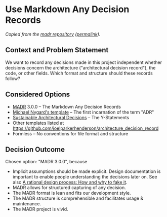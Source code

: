 # Use Markdown Any Decision Records

_Copied from the [madr repository][madr-0000] ([permalink][madr-0000-permalink])._

[madr-0000]: https://github.com/adr/madr/blob/develop/docs/decisions/0000-use-markdown-any-decision-records.md
[madr-0000-permalink]: https://github.com/adr/madr/blob/efa198e3bbdb4acf0fe41acd56febbc9a732c9ab/docs/decisions/0000-use-markdown-any-decision-records.md

## Context and Problem Statement

We want to record any decisions made in this project independent whether decisions concern the architecture ("architectural decision record"), the code, or other fields.
Which format and structure should these records follow?

## Considered Options

- [MADR](https://adr.github.io/madr/) 3.0.0 – The Markdown Any Decision Records
- [Michael Nygard's template](http://thinkrelevance.com/blog/2011/11/15/documenting-architecture-decisions) – The first incarnation of the term "ADR"
- [Sustainable Architectural Decisions](https://www.infoq.com/articles/sustainable-architectural-design-decisions) – The Y-Statements
- Other templates listed at <https://github.com/joelparkerhenderson/architecture_decision_record>
- Formless – No conventions for file format and structure

## Decision Outcome

Chosen option: "MADR 3.0.0", because

- Implicit assumptions should be made explicit.
  Design documentation is important to enable people understanding the decisions later on.
  See also [A rational design process: How and why to fake it](https://doi.org/10.1109/TSE.1986.6312940).
- MADR allows for structured capturing of any decision.
- The MADR format is lean and fits our development style.
- The MADR structure is comprehensible and facilitates usage & maintenance.
- The MADR project is vivid.
